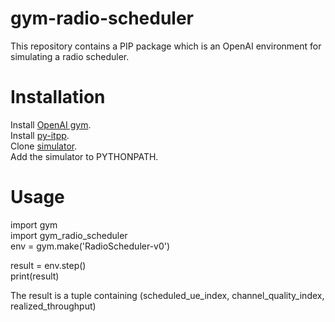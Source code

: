 # gym-radio-scheduler  

This repository contains a PIP package which is an OpenAI environment for simulating a radio scheduler.  

# Installation  
Install [OpenAI gym](https://github.com/openai/gym#installation).    
Install [py-itpp](https://github.com/vidits-kth/py-itpp).  
Clone [simulator](https://github.com/vidits-kth/py-radio-multilink-scheduler).  
Add the simulator to PYTHONPATH.  
  
# Usage  
import gym  
import gym_radio_scheduler  
env = gym.make('RadioScheduler-v0')  

result = env.step()  
print(result) 

The result is a tuple containing (scheduled_ue_index, channel_quality_index, realized_throughput)  
